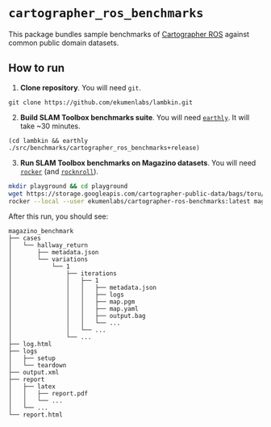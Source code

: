 # `cartographer_ros_benchmarks`

This package bundles sample benchmarks of [Cartographer ROS](https://google-cartographer-ros.readthedocs.io/en/latest/) against common public domain datasets.

## How to run

1. **Clone repository**. You will need `git`.

```
git clone https://github.com/ekumenlabs/lambkin.git
```

2. **Build SLAM Toolbox benchmarks suite**. You will need [`earthly`](https://docs.earthly.dev/). It will take ~30 minutes.

```
(cd lambkin && earthly ./src/benchmarks/cartographer_ros_benchmarks+release)
```

3. **Run SLAM Toolbox benchmarks on Magazino datasets**. You will need [`rocker`](https://github.com/osrf/rocker) (and [`rocknroll`](../.rocker/rocknroll)).

```sh
mkdir playground && cd playground
wget https://storage.googleapis.com/cartographer-public-data/bags/toru/hallway_return.bag
rocker --local --user ekumenlabs/cartographer-ros-benchmarks:latest magazino_benchmark.robot
```

After this run, you should see:

```
magazino_benchmark
├── cases
│   └── hallway_return
│       ├── metadata.json
│       └── variations
│           └── 1
│               ├── iterations
│               │   ├── 1
│               │   │   ├── metadata.json
│               │   │   ├── logs
│               │   │   ├── map.pgm
│               │   │   ├── map.yaml
│               │   │   ├── output.bag
│               │   │   └── ...
│               │   └── ...
│               └── ...
├── log.html
├── logs
│   ├── setup
│   └── teardown
├── output.xml
├── report
│   ├── latex
│   │   ├── report.pdf
│   │   └── ...
│   └── ...
└── report.html
```

